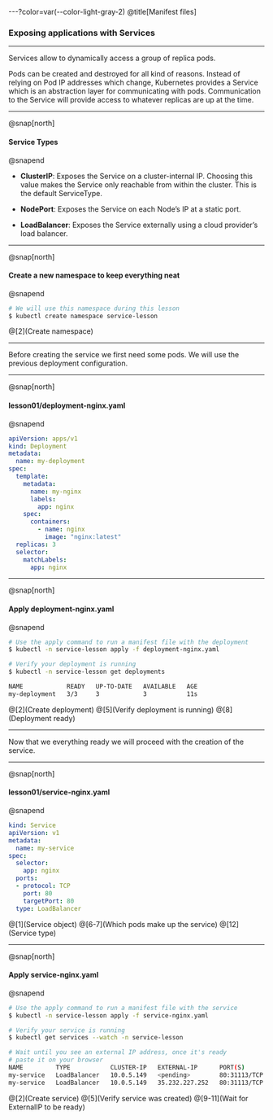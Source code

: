 ---?color=var(--color-light-gray-2)
@title[Manifest files]

### Exposing applications with Services

---

Services allow to dynamically access a group of replica pods.

Pods can be created and destroyed for all kind of reasons. Instead of relying on Pod IP addresses which change, Kubernetes provides a Service which is an abstraction layer for communicating with pods. Communication to the Service will provide access to whatever replicas are up at the time.

---

@snap[north]

#### Service Types

@snapend

- **ClusterIP**: Exposes the Service on a cluster-internal IP. Choosing this value makes the Service only reachable from within the cluster. This is the default ServiceType.

- **NodePort**: Exposes the Service on each Node’s IP at a static port.

- **LoadBalancer**: Exposes the Service externally using a cloud provider’s load balancer.

---

@snap[north]

#### Create a new namespace to keep everything neat

@snapend

```sh
# We will use this namespace during this lesson
$ kubectl create namespace service-lesson
```
@[2](Create namespace)

---

Before creating the service we first need some pods. We will use the previous deployment configuration.

---

@snap[north]

#### lesson01/deployment-nginx.yaml

@snapend

```yaml
apiVersion: apps/v1
kind: Deployment
metadata:
  name: my-deployment
spec:
  template:
    metadata:
      name: my-nginx
      labels:
        app: nginx
    spec:
      containers:
        - name: nginx
          image: "nginx:latest"
  replicas: 3
  selector:
    matchLabels:
      app: nginx
```

---

@snap[north]

#### Apply deployment-nginx.yaml

@snapend

```sh
# Use the apply command to run a manifest file with the deployment
$ kubectl -n service-lesson apply -f deployment-nginx.yaml

# Verify your deployment is running
$ kubectl -n service-lesson get deployments

NAME            READY   UP-TO-DATE   AVAILABLE   AGE
my-deployment   3/3     3            3           11s
```
@[2](Create deployment)
@[5](Verify deployment is running)
@[8](Deployment ready)

---

Now that we everything ready we will proceed with the creation of the service.

---

@snap[north]

#### lesson01/service-nginx.yaml

@snapend

```yaml
kind: Service
apiVersion: v1
metadata:
  name: my-service
spec:
  selector:
    app: nginx
  ports:
  - protocol: TCP
    port: 80
    targetPort: 80
  type: LoadBalancer
```

@[1](Service object)
@[6-7](Which pods make up the service)
@[12](Service type)

---

@snap[north]

#### Apply service-nginx.yaml

@snapend

```sh
# Use the apply command to run a manifest file with the service
$ kubectl -n service-lesson apply -f service-nginx.yaml

# Verify your service is running
$ kubectl get services --watch -n service-lesson

# Wait until you see an external IP address, once it's ready
# paste it on your browser
NAME         TYPE           CLUSTER-IP   EXTERNAL-IP      PORT(S)        AGE
my-service   LoadBalancer   10.0.5.149   <pending>        80:31113/TCP   19s
my-service   LoadBalancer   10.0.5.149   35.232.227.252   80:31113/TCP   33s
```
@[2](Create service)
@[5](Verify service was created)
@[9-11](Wait for ExternalIP to be ready)
